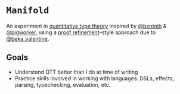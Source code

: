 # `Manifold`

An experiment in [quantitative type theory][] inspired by [@bentnib][] & [@pigworker][], using a [proof refinement][]–style approach due to [@beka_valentine][].

## Goals

- Understand QTT better than I do at time of writing
- Practice skills involved in working with languages: DSLs, effects, parsing, typechecking, evaluation, etc.

[@beka_valentine]: https://twitter.com/beka_valentine
[@bentnib]: https://twitter.com/bentnib
[@pigworker]: https://twitter.com/pigworker
[proof refinement]: http://languagengine.co/blog/bidirectional-proof-refinement/
[quantitative type theory]: https://bentnib.org/quantitative-type-theory.html

